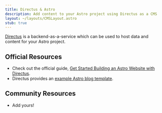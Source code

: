 ```yaml
---
title: Directus & Astro
description: Add content to your Astro project using Directus as a CMS
layout: ~/layouts/CMSLayout.astro
stub: true
---
```


[Directus](https://directus.io/) is a backend-as-a-service which can be used to host data and content for your Astro project.

## Official Resources
- Check out the official guide, [Get Started Building an Astro Website with Directus](https://directus.io/guides/get-started-building-an-astro-website-with-directus/).
- Directus provides an [example Astro blog template](https://github.com/directus/examples/tree/main/astro).

## Community Resources 

- Add yours!
